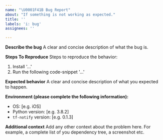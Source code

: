 ```yaml
---
name: "\U0001F41B Bug Report"
about: "If something is not working as expected."
title: ''
labels: 'i: bug'
assignees: ''

---
```

**Describe the bug**
A clear and concise description of what the bug is.

**Steps To Reproduce**
Steps to reproduce the behavior:
1. Install '...'
2. Run the following code-snippet '...'

**Expected behavior**
A clear and concise description of what you expected to happen.

**Environment (please complete the following information):**
 - OS: [e.g. iOS]
 - Python version: [e.g. 3.8.2]
 - `tf-notify` version: [e.g. 0.1.3]

**Additional context**
Add any other context about the problem here. For example, a complete list of you dependency tree, a screenshot etc.